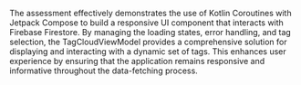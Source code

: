 The assessment effectively demonstrates the use of Kotlin Coroutines with Jetpack Compose to build a responsive UI component that interacts with Firebase Firestore. By managing the loading states, error handling, and tag selection, the TagCloudViewModel provides a comprehensive solution for displaying and interacting with a dynamic set of tags. This enhances user experience by ensuring that the application remains responsive and informative throughout the data-fetching process.
